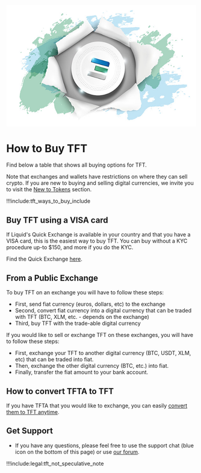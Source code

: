 
![](img/tftexplo.jpg)

# How to Buy TFT

Find below a table that shows all buying options for TFT. 

Note that exchanges and wallets have restrictions on where they can sell crypto. If you are new to buying and selling digital currencies, we invite you to visit the [New to Tokens](newtotokens) section. 

!!!include:tft_ways_to_buy_include

<!-- ## NEW: Buy TFT in-app with BTC

The new version of the ThreeFold Connect app allows to buy TFT directly using BTC in the ThreeFold Connect app. Find more instructions [here](threefold_connect_btc). -->

## Buy TFT using a VISA card

If Liquid's Quick Exchange is available in your country and that you have a VISA card, this is the easiest way to buy TFT. You can buy without a KYC procedure up-to $150, and more if you do the KYC. 

Find the Quick Exchange [here](https://www.liquid.com/quick-exchange/).

## From a Public Exchange

To buy TFT on an exchange you will have to follow these steps:

- First, send fiat currency (euros, dollars, etc) to the exchange
- Second, convert fiat currency into a digital currency that can be traded with TFT (BTC, XLM, etc. - depends on the exchange)
- Third, buy TFT with the trade-able digital currency

If you would like to sell or exchange TFT on these exchanges, you will have to follow these steps:

- First, exchange your TFT to another digital currency (BTC, USDT, XLM, etc) that can be traded into fiat.
- Then, exchange the other digital currency (BTC, etc.) into fiat.
- Finally, transfer the fiat amount to your bank account. 

## How to convert TFTA to TFT

If you have TFTA that you would like to exchange, you can easily [convert them to TFT anytime](tfta_to_tft).

## Get Support

- If you have any questions, please feel free to use the support chat (blue icon on the bottom of this page) or use [our forum](https://forum.threefold.io).


!!!include:legal:tft_not_speculative_note
